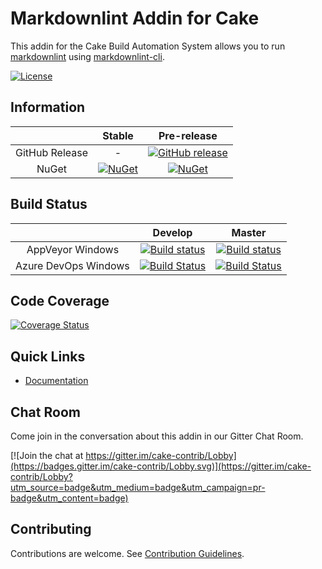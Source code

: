 # Markdownlint Addin for Cake

This addin for the Cake Build Automation System allows you to run [markdownlint] using [markdownlint-cli].

[![License](http://img.shields.io/:license-mit-blue.svg)](https://github.com/cake-contrib/Cake.Markdownlint/blob/master/LICENSE)

## Information

| | Stable | Pre-release |
|:--:|:--:|:--:|
|GitHub Release|-|[![GitHub release](https://img.shields.io/github/release/cake-contrib/Cake.Markdownlint.svg)](https://github.com/cake-contrib/Cake.Markdownlint/releases/latest)|
|NuGet|[![NuGet](https://img.shields.io/nuget/v/Cake.Markdownlint.svg)](https://www.nuget.org/packages/Cake.Markdownlint)|[![NuGet](https://img.shields.io/nuget/vpre/Cake.Markdownlint.svg)](https://www.nuget.org/packages/Cake.Markdownlint)|

## Build Status

| | Develop | Master |
|:--:|:--:|:--:|
|AppVeyor Windows|[![Build status](https://ci.appveyor.com/api/projects/status/jf4fxxjmgci60arq/branch/develop?svg=true)](https://ci.appveyor.com/project/cakecontrib/cake-markdownlint/branch/develop)|[![Build status](https://ci.appveyor.com/api/projects/status/jf4fxxjmgci60arq/branch/master?svg=true)](https://ci.appveyor.com/project/cakecontrib/cake-markdownlint/branch/master)|
|Azure DevOps Windows|[![Build Status](https://dev.azure.com/cake-contrib/Cake.Markdownlint/_apis/build/status/cake-contrib.Cake.Markdownlint?branchName=develop&jobName=Windows)](https://dev.azure.com/cake-contrib/Cake.Markdownlint/_build/latest?definitionId=25&branchName=develop)|[![Build Status](https://dev.azure.com/cake-contrib/Cake.Markdownlint/_apis/build/status/cake-contrib.Cake.Markdownlint?branchName=master&jobName=Windows)](https://dev.azure.com/cake-contrib/Cake.Markdownlint/_build/latest?definitionId=25&branchName=master)|

## Code Coverage

[![Coverage Status](https://coveralls.io/repos/github/cake-contrib/Cake.Markdownlint/badge.svg?branch=develop)](https://coveralls.io/github/cake-contrib/Cake.Markdownlint?branch=develop)

## Quick Links

- [Documentation](https://cake-contrib.github.io/Cake.Markdownlint)

## Chat Room

Come join in the conversation about this addin in our Gitter Chat Room.

[![Join the chat at https://gitter.im/cake-contrib/Lobby](https://badges.gitter.im/cake-contrib/Lobby.svg)](https://gitter.im/cake-contrib/Lobby?utm_source=badge&utm_medium=badge&utm_campaign=pr-badge&utm_content=badge)

## Contributing

Contributions are welcome. See [Contribution Guidelines](CONTRIBUTING.md).

[markdownlint]: https://github.com/DavidAnson/markdownlint
[markdownlint-cli]: https://github.com/igorshubovych/markdownlint-cli